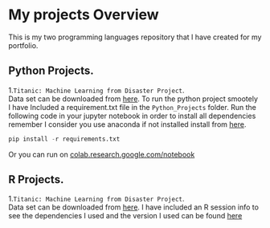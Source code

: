 # My projects Overview

This is my two programming languages repository that I have created for my portfolio.

## Python Projects.
  1.`Titanic: Machine Learning from Disaster Project`.
  </br>Data set can be downloaded from [here](https://www.kaggle.com/c/titanic/data).
  To run the python project smootely I have Included a requirement.txt file in the `Python_Projects` folder.
  Run the following code in your jupyter notebook in order to install all dependencies remember I consider you use anaconda if not installed install from 
  [here](https://docs.anaconda.com/anaconda/install/).
  
  ```python
  pip install -r requirements.txt
  ```
  Or you can run on [colab.research.google.com/notebook](https://colab.research.google.com/notebook)
  
 ## R Projects.
  1.`Titanic: Machine Learning from Disaster Project`. 
  </br>Data set can be downloaded from [here](https://www.kaggle.com/c/titanic/data).
  I have included an R session info to see the dependencies I used and the version I used can be found [here](https://github.com/musanyaks/projects/tree/master/R_Projects/SessioInfo.md)
